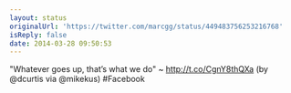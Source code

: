 ```yaml
---
layout: status
originalUrl: 'https://twitter.com/marcgg/status/449483756253216768'
isReply: false
date: 2014-03-28 09:50:53
---
```


"Whatever goes up, that’s what we do" ~ http://t.co/CgnY8thQXa (by @dcurtis via @mikekus) #Facebook
